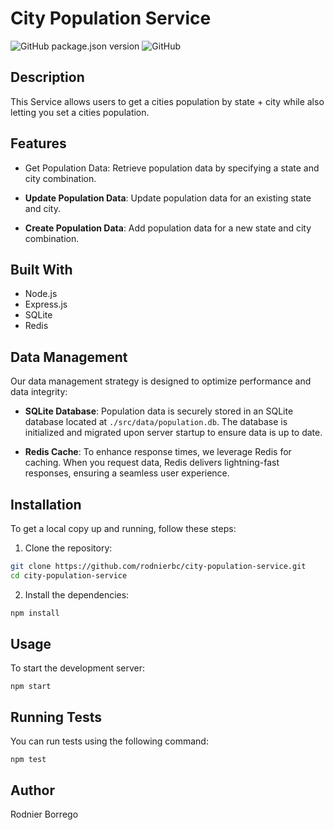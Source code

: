 # City Population Service

![GitHub package.json version](https://img.shields.io/github/package-json/v/rodnierbc/city-population-service)
![GitHub](https://img.shields.io/github/license/rodnierbc/city-population-service)

## Description

This Service allows users to get a cities population by state + city
while also letting you set a cities population.

## Features

- Get Population Data: Retrieve population data by specifying a state and city combination.

- **Update Population Data**: Update population data for an existing state and city.

- **Create Population Data**: Add population data for a new state and city combination.


## Built With

- Node.js
- Express.js
- SQLite
- Redis

## Data Management

Our data management strategy is designed to optimize performance and data integrity:

- **SQLite Database**: Population data is securely stored in an SQLite database located at `./src/data/population.db`. The database is initialized and migrated upon server startup to ensure data is up to date.

- **Redis Cache**: To enhance response times, we leverage Redis for caching. When you request data, Redis delivers lightning-fast responses, ensuring a seamless user experience.


## Installation

To get a local copy up and running, follow these steps:

1. Clone the repository:

```bash
git clone https://github.com/rodnierbc/city-population-service.git
cd city-population-service
```
2. Install the dependencies:

```bash
npm install
```

## Usage

To start the development server:
```
npm start
```

## Running Tests

You can run tests using the following command:
```
npm test
```



## Author

Rodnier Borrego






